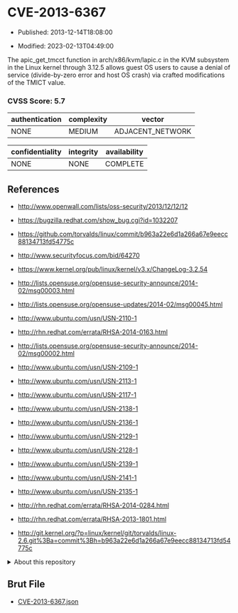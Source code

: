 # CVE-2013-6367

- Published: 2013-12-14T18:08:00

- Modified: 2023-02-13T04:49:00

The apic_get_tmcct function in arch/x86/kvm/lapic.c in the KVM subsystem in the Linux kernel through 3.12.5 allows guest OS users to cause a denial of service (divide-by-zero error and host OS crash) via crafted modifications of the TMICT value.

### CVSS Score: **5.7**

| authentication | complexity | vector |
| --- | --- | --- |
| NONE | MEDIUM | ADJACENT_NETWORK |

| confidentiality | integrity | availability |
| --- | --- | --- |
| NONE | NONE | COMPLETE |

## References

* http://www.openwall.com/lists/oss-security/2013/12/12/12

* https://bugzilla.redhat.com/show_bug.cgi?id=1032207

* https://github.com/torvalds/linux/commit/b963a22e6d1a266a67e9eecc88134713fd54775c

* http://www.securityfocus.com/bid/64270

* https://www.kernel.org/pub/linux/kernel/v3.x/ChangeLog-3.2.54

* http://lists.opensuse.org/opensuse-security-announce/2014-02/msg00003.html

* http://lists.opensuse.org/opensuse-updates/2014-02/msg00045.html

* http://www.ubuntu.com/usn/USN-2110-1

* http://rhn.redhat.com/errata/RHSA-2014-0163.html

* http://lists.opensuse.org/opensuse-security-announce/2014-02/msg00002.html

* http://www.ubuntu.com/usn/USN-2109-1

* http://www.ubuntu.com/usn/USN-2113-1

* http://www.ubuntu.com/usn/USN-2117-1

* http://www.ubuntu.com/usn/USN-2138-1

* http://www.ubuntu.com/usn/USN-2136-1

* http://www.ubuntu.com/usn/USN-2129-1

* http://www.ubuntu.com/usn/USN-2128-1

* http://www.ubuntu.com/usn/USN-2139-1

* http://www.ubuntu.com/usn/USN-2141-1

* http://www.ubuntu.com/usn/USN-2135-1

* http://rhn.redhat.com/errata/RHSA-2014-0284.html

* http://rhn.redhat.com/errata/RHSA-2013-1801.html

* http://git.kernel.org/?p=linux/kernel/git/torvalds/linux-2.6.git%3Ba=commit%3Bh=b963a22e6d1a266a67e9eecc88134713fd54775c

<details>
<summary>About this repository</summary> 

  This repository is part of the project [Live Hack CVE](https://github.com/Live-Hack-CVE). Main website can be found [www.live-hack.org](https://www.live-hack.org) 
  
  Made by [Sn0wAlice](https://github.com/Sn0wAlice) for the people that care about security and need to have a feed of the latest CVEs. Hope you enjoy it, don't forget to star the repo and follow me on [Twitter](https://twitter.com/Sn0wAlice) and [Github](https://github.com/Sn0wAlice). And that is my [personnal website](https://www.alice-snow.me/)

  - [Home Page](https://github.com/Live-Hack-CVE)
  - [Framework](https://github.com/Live-Hack-CVE/cve-framework)
  - [CVE database](https://github.com/Live-Hack-CVE/full_database)
  - [Changelog](https://github.com/Live-Hack-CVE/Changelog)
</details>

## Brut File

* [CVE-2013-6367.json](https://raw.githubusercontent.com/Live-Hack-CVE/full_database/main/cves/2013/CVE-2013-6367.json)

